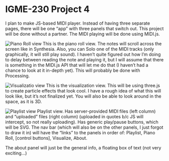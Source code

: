 # IGME-230 Project 4

I plan to make JS-based MIDI player. Instead of having three separate pages, there will be one “app” with three panels that switch out. This project will be done without a partner. The MIDI playing will be done using MIDI.js.

![Piano Roll view](https://github.com/ctm2142/igme230-proj4/PianoRoll.png)
This is the piano roll view. The notes will scroll across the screen like in Synthesia. Also, you can Solo one of the MIDI tracks (only graphically, it will still play sound). I haven’t quite figured out how I’m doing to delay between reading the note and playing it, but I will assume that there is something in the MIDI.js API that will let me do that (I haven’t had a chance to look at it in-depth yet). This will probably be done with Processing.

![Visualizatio view](https://github.com/ctm2142/igme230-proj4/Visualize.png)
This is the visualization view. This will be using three.js to create particle effects that look cool. I have a rough idea of what this will look like, but it’s not finalized yet. You will also be able to look around in the space, as it is 3D.

![Playlist view](https://github.com/ctm2142/igme230-proj4/Playlist.png)
Playlist view. Has server-provided MIDI files (left column) and “uploaded” files (right column) (uploaded in quotes b/c JS will intercept, so not really uploading). Has generic play/pause buttons, which will be SVG. The nav bar (which will also be on the other panels, I just forgot to draw it in) will have the “links” to the panels in order of: Playlist, Piano Roll, [control buttons], Visualize, About.

The about panel will just be the general info, a floating box of text (not very exciting…)
